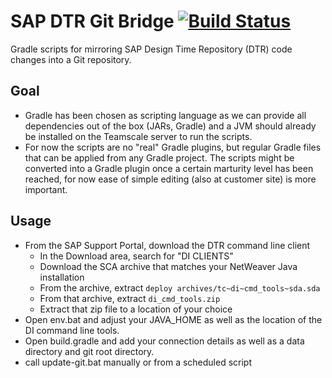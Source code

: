 SAP DTR Git Bridge [![Build Status](https://travis-ci.org/agoeb/sap-dtr-git-bridge.svg?branch=master)](https://travis-ci.org/agoeb/sap-dtr-git-bridge)
==================

Gradle scripts for mirroring SAP Design Time Repository (DTR) code changes into a Git repository.

Goal
----

* Gradle has been chosen as scripting language as we can provide all dependencies out of the box (JARs, Gradle) and a JVM should already be installed on the Teamscale server to run the scripts.
* For now the scripts are no "real" Gradle plugins, but regular Gradle files that can be applied from any Gradle project. The scripts might be converted into a Gradle plugin once a certain marturity level has been reached, for now ease of simple editing (also at customer site) is more important.

Usage
-----

* From the SAP Support Portal, download the DTR command line client
  * In the Download area, search for "DI CLIENTS"
  * Download the SCA archive that matches your NetWeaver Java installation
  * From the archive, extract `deploy archives/tc~di~cmd_tools~sda.sda`
  * From that archive, extract `di_cmd_tools.zip`
  * Extract that zip file to a location of your choice
* Open env.bat and adjust your JAVA_HOME as well as the location of the DI command line tools.
* Open build.gradle and add your connection details as well as a data directory and git root directory.
* call update-git.bat manually or from a scheduled script

